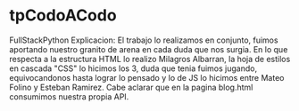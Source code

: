 # tpCodoACodo
FullStackPython
Explicacion:
El trabajo lo realizamos en conjunto, fuimos aportando nuestro granito de arena en cada duda que nos surgia. En lo que respecta a la estructura HTML lo realizo Milagros Albarran, la hoja de estilos en cascada "CSS" lo hicimos los 3, duda que tenia fuimos jugando, equivocandonos hasta lograr lo pensado y lo de JS lo hicimos entre Mateo Folino y Esteban Ramirez. Cabe aclarar que en la pagina blog.html consumimos nuestra propia API.
